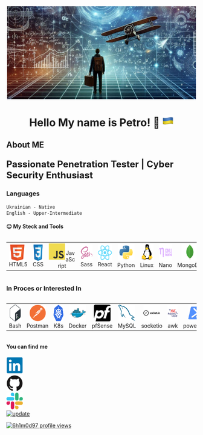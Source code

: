 <div id="header" align="center">
    <img src="./assets/OIG4.rUcQcP1i.dvWqm4cxMdg.jpg" width="500" alt="baner"/>
<h1>
    Hello My name is Petro! 👋
    <img src="./assets/flag-ua.png" width="30px" alt="GIFflag">
</h1>

</div>

## About ME

<p style="font-size: 24px; text-align: left; font-weight: bold">
Passionate Penetration Tester | Cyber Security Enthusiast
</p>

### Languages

<div align="left" background-color: rgba(254, 254, 254, 0)>

    Ukrainian - Native
    English - Upper-Intermediate

</div>


















#### 😑 My Steck and Tools

<div style="display: flex; align-items: flex-start; align: center">
    <table align="center">
        <tr>
            <td align="center" width="88">
                <img align="left" alt="HTML5" width="44" height="44" src="https://github.com/devicons/devicon/blob/master/icons/html5/html5-original.svg" />
                <br> HTML5
            </td>
            <td align="center" width="88">
                <img align="left" alt="CSS3" width="44" height="44" src="https://github.com/devicons/devicon/blob/master/icons/css3/css3-original.svg" />
                <br> CSS
            </td>
            <td align="center" width="88">
                <img align="left" alt="JavaScript" width="44" height="44" src="https://github.com/devicons/devicon/blob/master/icons/javascript/javascript-original.svg" />
                <br> JavaScript
            </td>
            <td align="center" width="88">
                <img align="left" alt="Sass" width="44" height="44" src="https://github.com/devicons/devicon/blob/master/icons/sass/sass-original.svg" />
                <br>Sass
            </td>
            <td align="center" width="88">
                <img align="left" alt="React" width="44" height="44" src="https://github.com/devicons/devicon/blob/master/icons/react/react-original.svg" />
                <br> React
            </td>
            <td align="center" width="88">
                <img alt="Visual Studio Code" width="44" height="44" src="https://github.com/devicons/devicon/blob/master/icons/python/python-original.svg" />
                <br> Python
            </td>
            <td align="center" width="88">
                <img alt="Linux" width="44" height="44" src="https://github.com/devicons/devicon/blob/master/icons/linux/linux-original.svg" />
                <br> Linux
            </td>
            <td align="center" width="88">
                <img alt="Visual Studio Code" width="44" height="44" src="https://github.com/devicons/devicon/blob/master/icons/nano/nano-plain-wordmark.svg" />
                <br> Nano
            </td>
            <td align="center" width="88">
                <img alt="Visual Studio Code" width="44" height="44" src="https://github.com/devicons/devicon/blob/master/icons/mongodb/mongodb-original.svg" />
                <br> MongoDB
            </td>
        </tr>
    </table>
</div>

### In Proces or Interested In

<div style="display: flex; align-items: flex-start; align: center">
    <table align="center">
        <tr>
            <td align="center" width="88">
                <img alt="Bash" width="44" height="44" src="https://github.com/devicons/devicon/blob/master/icons/bash/bash-original.svg" />
                <br> Bash
            </td>
            <td align="center" width="88">
                <img alt="Postman" width="44" height="44" src="https://github.com/devicons/devicon/blob/master/icons/postman/postman-original.svg" />
                <br> Postman
            </td>
            <td align="center" width="88">
                <img alt="K8s" width="44" height="44" src="https://github.com/devicons/devicon/blob/master/icons/kubernetes/kubernetes-original.svg" />
                <br> K8s
            </td>
            <td align="center" width="88">
                <img alt="Docker" width="44" height="44" src="https://github.com/devicons/devicon/blob/master/icons/docker/docker-original.svg" />
                <br> Docker
            </td>
            <td align="center" width="88">
                <img alt="pfSense" width="44" height="44" src="https://github.com/devicons/devicon/blob/master/icons/pfsense/pfsense-original.svg" />
                <br> pfSense
            </td>
            <td align="center" width="88">
                <img alt="MySQL" width="44" height="44" src="https://github.com/devicons/devicon/blob/master/icons/mysql/mysql-original.svg" />
                <br> MySQL
            </td>
            <td align="center" width="88">
                <img alt="socketio" width="44" height="44" src="https://github.com/devicons/devicon/blob/master/icons/socketio/socketio-original-wordmark.svg" />
                <br> socketio
            </td>
            <td align="center" width="88">
                <img alt="awk" width="44" height="44" src="https://github.com/devicons/devicon/blob/master/icons/awk/awk-original-wordmark.svg" />
                <br> awk
            </td>
            <td align="center" width="88">
                <img alt="powershell" width="44" height="44" src="https://github.com/devicons/devicon/blob/master/icons/powershell/powershell-original.svg" />
                <br> powershell
            </td>
        </tr>
    </table>
</div>

#### You can find me

<div align="lelft">
    <a href="https://www.linkedin.com/in/petrodavydov/" target="_blank">
        <img alt="LinkedIn" width="44" height="44" src="https://github.com/devicons/devicon/blob/master/icons/linkedin/linkedin-original.svg" />
    </a>
</div>

<div align="left">
    <a href="https://www.linkedin.com/in/petrodavydov/" target="_blank">
        <img alt="GitHub" width="44" height="44" src="https://github.com/devicons/devicon/blob/master/icons/github/github-original.svg" />
    </a>
</div>

<div align="left">
    <a href="https://www.linkedin.com/in/petrodavydov/" target="_blank">
        <img alt="slack" width="44" height="44" src="https://github.com/devicons/devicon/blob/master/icons/slack/slack-original.svg" />
    </a>
</div>





























<div>
<a href="https://git.io/typing-svg"><img src="https://readme-typing-svg.herokuapp.com?font=Fira+Code&weight=900&size=21&duration=10000&pause=100&multiline=true&width=1000&lines=Currently+the+profile+is+in+the+process+of+being+updated." alt="update" /></a>
</div>


[![6h1m0d97 profile views](https://u8views.com/api/v1/github/profiles/78567740/views/day-week-month-total-count.svg)](https://u8views.com/github/petroDavydov)





